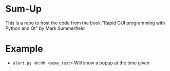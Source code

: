 # Sum-Up
This is a repo to host the code from the book "Rapid GUI programming with Python and Qt" by Mark Summerfield

# Example

- `alert.py HH:MM <some_test>` Will show a popup at the time given
